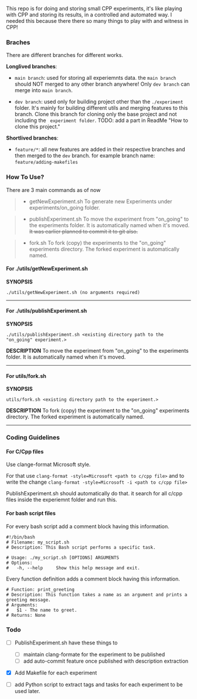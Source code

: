 This repo is for doing and storing small CPP experiments, it's like playing with CPP and storing its results, in a controlled and automated way.
I needed this because there there so many things to play with and witness in CPP!

### **Braches**
There are different branches for different works.


**Longlived branches**:
* ```main branch```: used for storing all experiemnts data.
the ```main branch``` should NOT merged to any other branch anywhere!
Only ```dev branch``` can merge into ```main branch```.

* ```dev branch```: used only for building project other than the ```./experiment``` folder. It's mainly for building different utils and merging features to this branch.
Clone this branch for cloning only the base project and not including the ``` experiment folder```.
TODO: add a part in ReadMe "How to clone this project."


**Shortlived branches**:
* ```feature/*```: all new features are added in their respective branches and then merged to the ```dev``` branch. for example branch name: ```feature/adding-makefiles```



### **How To Use?** 
There are 3 main commands as of now

> * getNewExperiment.sh To generate new Experiments under experiments/on_going folder.

> * publishExperiment.sh To move the experiment from "on_going" to the experiments folder. It is automatically named when it's moved.
~~It was earlier planned to commit it to git also.~~

> * fork.sh To fork (copy) the experiments to the "on_going" experiments directory. The forked experiment is automatically named.

#### **For ./utils/getNewExperiment.sh**

**SYNOPSIS**

    ./utils/getNewExperiment.sh (no arguments required)
    
----

    
#### **For ./utils/publishExperiment.sh**
**SYNOPSIS**

    ./utils/publishExperiment.sh <existing directory path to the "on_going" experiment.>
    
**DESCRIPTION**
To move the experiment from "on_going" to the experiments folder. It is automatically named when it's moved.



----

#### **For utils/fork.sh**
**SYNOPSIS**

    utils/fork.sh <existing directory path to the experiment.>
    
**DESCRIPTION**
To fork (copy) the experiment to the "on_going" experiments directory. The forked experiment is automatically named.

----

### **Coding Guidelines**

#### **For C/Cpp files**
Use clange-format Microsoft style.

For that use 
```clang-format -style=Microsoft <path to c/cpp file>```
and to write the change
```clang-format -style=Microsoft -i <path to c/cpp file>```

PublishExperiment.sh should automatically do that. it search for all c/cpp files inside the experiemnt folder and run this.
    
#### **For bash script files**
For every bash script add a comment block having this information.

```
#!/bin/bash
# Filename: my_script.sh
# Description: This Bash script performs a specific task.

# Usage: ./my_script.sh [OPTIONS] ARGUMENTS
# Options:
#   -h, --help     Show this help message and exit.
```

Every function definition adds a comment block having this information.

```
# Function: print_greeting
# Description: This function takes a name as an argument and prints a greeting message.
# Arguments:
#   $1 - The name to greet.
# Returns: None
```


### **Todo**
- [ ] PublishExperiment.sh have these things to
    - [ ] maintain clang-formate for the experiment to be published
    - [ ] add auto-commit feature once published with description extraction
- [x] Add Makefile for each experiment
- [ ] add Python script to extract tags and tasks for each experiment to be used later.


